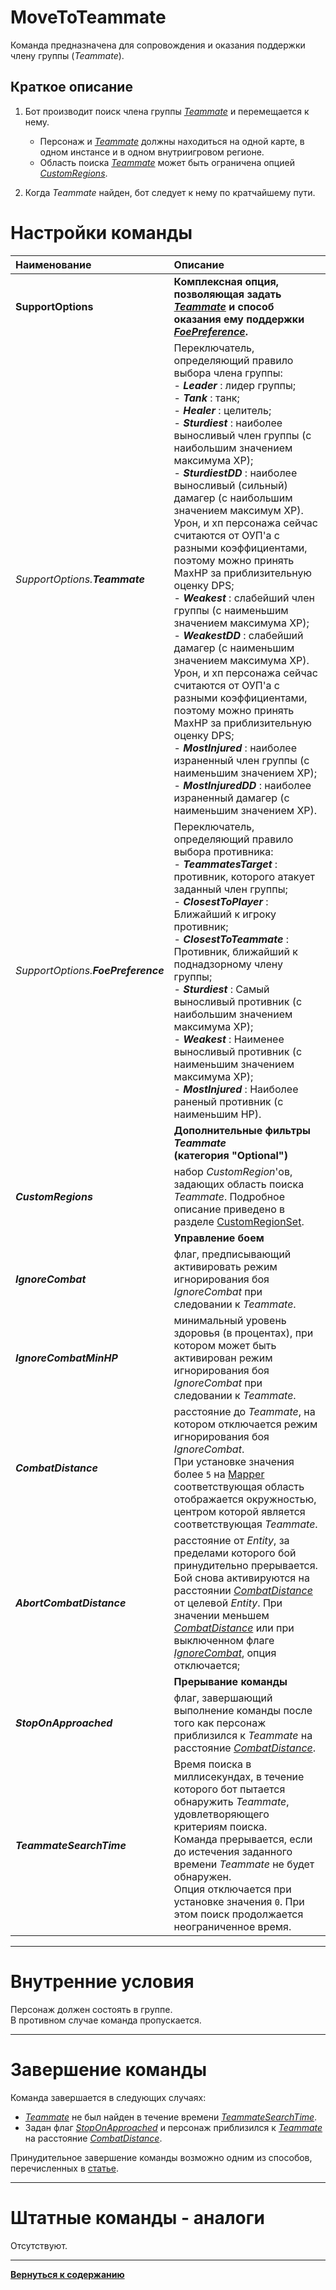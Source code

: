# **MoveToTeammate**

Команда предназначена для сопровождения и оказания поддержки члену группы (*Teammate*).

## **Краткое описание**

1. Бот производит поиск члена группы [*Teammate*](#ref-Teammate) и перемещается к нему. <br/>
   - Персонаж и [*Teammate*](#ref-Teammate) должны находиться на одной карте, в одном инстансе и в одном внутриигровом регионе.
   - Область поиска [*Teammate*](#ref-Teammate) может быть ограничена опцией [*CustomRegions*](#ref-CustomRegions).

2. Когда *Teammate* найден, бот следует к нему по кратчайшему пути.


# **Настройки команды**

| **Наименование** | **Описание** 
|:-----------------|:-------------
|**SupportOptions**|**Комплексная опция, позволяющая задать [*Teammate*](#ref-Teammate) и способ оказания ему поддержки [*FoePreference*](#ref-FoePreference).**
|<a name ="ref-Teammate">*SupportOptions.**Teammate***</a> | Переключатель, определяющий правило выбора члена группы:<br/> - ***Leader*** : лидер группы;<br/>- ***Tank*** : танк;<br/>- ***Healer*** : целитель;<br/>- ***Sturdiest*** : наиболее выносливый член группы (c наибольшим значением максимума ХР);<br/>- ***SturdiestDD*** : наиболее выносливый (сильный) дамагер (c наибольшим значением максимум ХР).  <br/>Урон, и хп персонажа сейчас считаются от ОУП'a с разными коэффициентами, поэтому можно принять MaxHP за приблизительную оценку DPS;<br/>- ***Weakest*** : слабейший член группы (c наименьшим значением максимума ХР);<br/>- ***WeakestDD*** : слабейший дамагер (c наименьшим значением максимума ХР). <br/>Урон, и хп персонажа сейчас считаются от ОУП'a с разными коэффициентами, поэтому можно принять MaxHP за приблизительную оценку DPS;<br/>- ***MostInjured*** : наиболее израненный член группы (c наименьшим значением ХР);<br/> - ***MostInjuredDD*** : наиболее израненный дамагер (c наименьшим значением ХР).
|<a name ="ref-FoePreference">*SupportOptions.**FoePreference***</a>|Переключатель, определяющий правило выбора противника:<br/> - ***TeammatesTarget*** : противник, которого атакует заданный член группы;<br/>- ***ClosestToPlayer*** : Ближайший к игроку противник;<br/>- ***ClosestToTeammate*** : Противник, ближайший к поднадзорному члену группы;<br/>- ***Sturdiest*** : Самый выносливый противник (c наибольшим значением максимума ХР);<br/>- ***Weakest*** : Наименее выносливый противник (c наименьшим значением максимума ХР);<br/>- ***MostInjured*** : Наиболее раненый противник (с наименьшим НР).
||**Дополнительные фильтры *Teammate* <br/>(категория "Optional")**
|<a name ="ref-CustomRegions">***CustomRegions***</a> | набор *CustomRegion*'ов, задающих область поиска *Teammate*. Подробное описание приведено в разделе [CustomRegionSet](../../General/CustomRegionSet-RU.md).
||**Управление боем**
|<a name ="ref-IgnoreCombat">***IgnoreCombat***</a> | флаг, предписывающий активировать режим игнорирования боя *IgnoreCombat* при следовании к *Teammate*.
|<a name ="ref-IgnoreCombatMinHP">***IgnoreCombatMinHP***</a> | минимальный уровень здоровья (в процентах), при котором может быть активирован режим игнорирования боя *IgnoreCombat* при следовании к *Teammate*.
|<a name ="ref-CombatDistance">***CombatDistance***</a> | расстояние до *Teammate*, на котором отключается режим игнорирования боя *IgnoreCombat*. <br/> При установке значения более ``5`` на [Mapper](../../Patches/Mapper/Mapper-RU.md) соответствующая область отображается окружностью, центром которой является соответствующая *Teammate*.
|<a name ="ref-AbortCombatDistance">***AbortCombatDistance***</a> | расстояние от *Entity*, за пределами которого бой принудительно прерывается. <br/> Бой снова активируются на расстоянии [*CombatDistance*](#ref-CombatDistance) от целевой *Entity*. При значении меньшем [*CombatDistance*](#ref-CombatDistance) или при выключенном флаге [*IgnoreCombat*](#ref-IgnoreCombat), опция отключается;
||**Прерывание команды**
|<a name ="ref-StopOnApproached">***StopOnApproached***</a> | флаг, завершающий выполнение команды после того как персонаж приблизился к *Teammate* на расстояние [*CombatDistance*](#ref-CombatDistance).
|<a name ="ref-TeammateSearchTime">***TeammateSearchTime***</a> | Время поиска в миллисекундах, в течение которого бот пытается обнаружить *Teammate*, удовлетворяющего критериям поиска.<br/> Команда прерывается, если до истечения заданного времени *Teammate* не будет обнаружен.<br/> Опция отключается при установке значения ``0``. При этом поиск продолжается неограниченное время.

---

# **Внутренние условия**

Персонаж должен состоять в группе.<br/>
В противном случае команда пропускается.

---

# **Завершение команды**

Команда завершается в следующих случаях:
- [*Teammate*](#ref-Teammate) не был найден в течение времени [*TeammateSearchTime*](#ref-TeammateSearchTime).
- Задан флаг [*StopOnApproached*](#ref-StopOnApproached) и персонаж приблизился к [*Teammate*](#ref-Teammate) на расстояние [*CombatDistance*](#ref-CombatDistance).

Принудительное завершение команды возможно одним из способов, перечисленных в [статье](./../../General/ForcedQuesterActionTermination-RU.md).

---

# **Штатные команды - аналоги**

Отсутствуют.

---

[**Вернуться к содержанию**](../../index.md)
